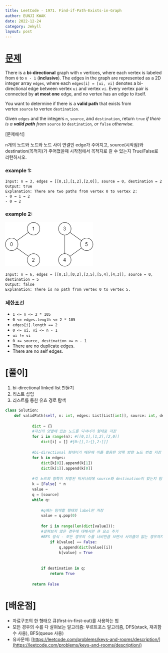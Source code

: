 ```yaml
---
title: LeetCode - 1971. Find-if-Path-Exists-in-Graph
author: EUNJI KWAK
date: 2022-12-24
category: Jekyll
layout: post
---
```


# [문제](https://leetcode.com/problems/find-if-path-exists-in-graph/)

There is a **bi-directional** graph with `n` vertices, where each vertex is labeled from `0` to `n - 1` (**inclusive**). The edges in the graph are represented as a 2D integer array `edges`, where each `edges[i] = [ui, vi]` denotes a bi-directional edge between vertex `ui` and vertex `vi`. Every vertex pair is connected by **at most one** edge, and no vertex has an edge to itself.

You want to determine if there is a **valid path** that exists from vertex `source` to vertex `destination`.

Given `edges` and the integers `n`, `source`, and `destination`, return `true` *if there is a **valid path** from* `source` *to* `destination`*, or* `false` *otherwise.*

[문제해석]

n개의 노드와 노드와 노드 사이 연결인 edge가 주어지고, source(시작점)와 destination(목적지)가 주어졌을때 시작점에서 목적지로 갈 수 있는지 True/False로 리턴하시오.

### example 1:

```
Input: n = 3, edges = [[0,1],[1,2],[2,0]], source = 0, destination = 2
Output: true
Explanation: There are two paths from vertex 0 to vertex 2:
- 0 → 1 → 2
- 0 → 2
```

### example 2:

![./GRAPH.png](./GRAPH.png)

```
Input: n = 6, edges = [[0,1],[0,2],[3,5],[5,4],[4,3]], source = 0, destination = 5
Output: false
Explanation: There is no path from vertex 0 to vertex 5.
```

### 제한조건

- `1 <= n <= 2 * 105`
- `0 <= edges.length <= 2 * 105`
- `edges[i].length == 2`
- `0 <= ui, vi <= n - 1`
- `ui != vi`
- `0 <= source, destination <= n - 1`
- There are no duplicate edges.
- There are no self edges.

# [풀이]

1. bi-directional linked list 만들기
2. 리스트 삽입
3. 리스트를 통한 유효 경로 탐색

```python
class Solution:
    def validPath(self, n: int, edges: List[List[int]], source: int, destination: int) -> bool:
			
			dict = {}
			#자신의 양옆에 있는 노드를 딕셔너리 형태로 저장
			for i in range(n): #[[0,1],[1,2],[2,0]]
				dict[i] = [] #{0:[],1:{},2:[]]

			#bi-directional 형태이기 때문에 이를 활용한 양쪽 방향 노드 번호 저장
			for k in edges:
				dict[k[0]].append(k[1])
				dict[k[1]].append(k[0]]

			#각 노드의 양쪽이 저장된 딕셔너리에 source와 destination이 있는지 탐색
			k = [False] * n
			value = 
			q = [source]
			while q:
				
				#q에는 탐색할 형태의 label만 저장
				value = q.pop(0)

				for i in range(len(dict[value])):
				#살펴보지 않은 경우에 대해서만 큐 요소 추가
				#BFS 방식 - 모든 경우의 수를 너비만큼 보면서 사이클이 없는 경우까지 탐색가능
					if k[value] == False:
						q,append(dict[value][i])
						k[value] = True

				
				if destination in q:
					return True

			return False
```

# [배운점]

- 자료구조의 한 형태으 큐(first-in-first-out)를 사용하는 법
- 모든 경우의 수를 다 살펴보는 알고리즘: 부르트포스 알고리즘, DFS(stack, 재귀함수 사용), BFS(queue 사용)
- 유사문제: [https://leetcode.com/problems/keys-and-rooms/description/](https://leetcode.com/problems/keys-and-rooms/description/)
